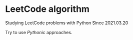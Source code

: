 # LeetCode algorithm 

Studying LeetCode problems with Python
Since 2021.03.20

Try to use *Pythonic* approaches.
